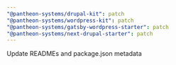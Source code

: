 ```yaml
---
"@pantheon-systems/drupal-kit": patch
"@pantheon-systems/wordpress-kit": patch
"@pantheon-systems/gatsby-wordpress-starter": patch
"@pantheon-systems/next-drupal-starter": patch
---
```


Update READMEs and package.json metadata
